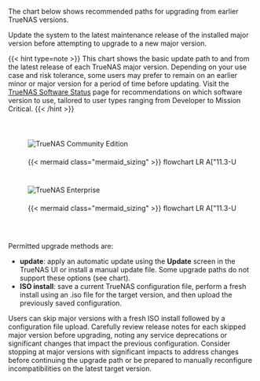 &NewLine;

<style>
/* Custom CSS to override Mermaid background color */
#scale-upgrade-paths .mermaid {
    background-color: inherit;
}

.scroll-container {
    overflow-x: auto; /* Enable horizontal scroll */
    white-space: nowrap; /* Prevent wrapping of content */
    width: 100%; /* Make the container full width */
    cursor: grab; /* Change cursor to indicate draggable area */
    user-select: none; /* Prevent text selection */
}

.scroll-container:active {
    cursor: grabbing; /* Change cursor when dragging */
}

/* Target the scrollbars within .scroll-container */
.scroll-container::-webkit-scrollbar {
  height: .4em;
}

.scroll-container::-webkit-scrollbar-track {
  background: var(--body-background); /* Use your CSS variable */
}

.scroll-container::-webkit-scrollbar-thumb {
  background: #0095d5;
}

.scroll-container::-webkit-scrollbar-thumb:hover {
  background: #0071a2;
}

.chart-wrapper {
    display: inline-block; /* Make the chart inline to work with white-space */
    min-width: 1400px; /* Adjust width to your desired chart size */
}
</style>

The chart below shows recommended paths for upgrading from earlier TrueNAS versions.

Update the system to the latest maintenance release of the installed major version before attempting to upgrade to a new major version.

{{< hint type=note >}}
This chart shows the basic update path to and from the latest release of each TrueNAS major version.
Depending on your use case and risk tolerance, some users may prefer to remain on an earlier minor or major version for a period of time before updating.
Visit the <a href="https://www.truenas.com/software-status/" target="_blank">TrueNAS Software Status</a> page for recommendations on which software version to use, tailored to user types ranging from Developer to Mission Critical.
{{< /hint >}}

<div class="section-box" id="scale-upgrade-paths" style="padding: 0 40px 40px 40px; margin-bottom: 20px;">
    <div class="upgrade-paths-container">
      <img src="/images/TrueNAS_Community_Edition.png" style="box-shadow: none; max-width: 225px; padding-bottom: 20px; padding-top: 40px;" title="TrueNAS Community Edition" alt="TrueNAS Community Edition">
      <div class="scroll-container" id="scrollContainer1">
        <div class="chart-wrapper">
          {{< mermaid class="mermaid_sizing" >}}
          flowchart LR
            A["11.3-U5"] -->|update| B["12.0-U8.1"]
            B -->|"update / ISO install"| C["13.0-U6.8 / 13.3-U2"]
            C -->|update| G
            C -->|ISO install| I
            D["22.02.4 (Angelfish)"] -->|update| E
            E["22.12.4.2 (Bluefin)"] -->|update| F
            F["23.10.2 (Cobia)"] -->|update| G
            G["24.04.2.5 (Dragonfish)"] -->|update| H
            H["24.10.2.3 (Electric Eel)"] -->|update| I
            I["25.04.2.1 (Fangtooth)"]
          {{< /mermaid >}}
        </div>
      </div>
    </div>
    <div class="upgrade-paths-container">
      <img src="/images/TrueNAS_Enterprise.png" style="box-shadow: none; max-width: 225px; padding-bottom: 20px; padding-top: 40px;" title="TrueNAS Enterprise" alt="TrueNAS Enterprise">
      <div class="scroll-container" id="scrollContainer2">
        <div class="chart-wrapper">
          {{< mermaid class="mermaid_sizing" >}}
          flowchart LR
            A["11.3-U5"] -->|update| B
            B["12.0-U8.1"] -->|update| C
            C["13.0-U6.8"] -->|ISO install| F
            C -->|update| E
            D["23.10.2 (Cobia)"] -->|update| E
            E["24.04.2.5 (Dragonfish)"]  -->|update| F
            F["24.10.2.3 (Electric Eel)"] -->|"(anticipated)"| G
            G["25.04.2 (Fangtooth)"]
          {{< /mermaid >}}
        </div>
      </div>
    </div>
</div>

Permitted upgrade methods are:
* **update**: apply an automatic update using the **Update** screen in the TrueNAS UI or install a manual update file. Some upgrade paths do not support these options (see chart).
* **ISO install**: save a current TrueNAS configuration file, perform a fresh install using an <file>.iso</file> file for the target version, and then upload the previously saved configuration.

Users can skip major versions with a fresh ISO install followed by a configuration file upload.
Carefully review release notes for each skipped major version before upgrading, noting any service deprecations or significant changes that impact the previous configuration.
Consider stopping at major versions with significant impacts to address changes before continuing the upgrade path or be prepared to manually reconfigure incompatibilities on the latest target version.

<script>
  // Function to scroll containers to the right
  function scrollContainersToRight() {
    var scrollContainer1 = document.getElementById("scrollContainer1");
    var scrollContainer2 = document.getElementById("scrollContainer2");
    
    if (scrollContainer1) {
      scrollContainer1.scrollLeft = scrollContainer1.scrollWidth;
    }
    
    if (scrollContainer2) {
      scrollContainer2.scrollLeft = scrollContainer2.scrollWidth;
    }
  }

  // For standalone pages - wait for DOMContentLoaded
  if (document.readyState === 'loading') {
    document.addEventListener("DOMContentLoaded", function() {
      // Wait a bit for Mermaid to render if present
      setTimeout(scrollContainersToRight, 100);
      setTimeout(scrollContainersToRight, 500);
      setTimeout(scrollContainersToRight, 1000);
    });
  } else {
    // For tab content - DOM is already ready, scroll immediately and with delays
    scrollContainersToRight();
    setTimeout(scrollContainersToRight, 100);
    setTimeout(scrollContainersToRight, 500);
    setTimeout(scrollContainersToRight, 1000);
  }

  // Add click and drag scrolling functionality
  const addDragScroll = (scrollContainer) => {
    let isDown = false;
    let startX;
    let scrollLeft;

    scrollContainer.addEventListener('mousedown', (e) => {
      isDown = true;
      scrollContainer.classList.add('active');
      startX = e.pageX - scrollContainer.offsetLeft;
      scrollLeft = scrollContainer.scrollLeft;
      scrollContainer.style.userSelect = 'none'; // Prevent text selection
    });

    scrollContainer.addEventListener('mouseleave', () => {
      isDown = false;
      scrollContainer.classList.remove('active');
      scrollContainer.style.userSelect = ''; // Re-enable text selection
    });

    scrollContainer.addEventListener('mouseup', () => {
      isDown = false;
      scrollContainer.classList.remove('active');
      scrollContainer.style.userSelect = ''; // Re-enable text selection
    });

    scrollContainer.addEventListener('mousemove', (e) => {
      if (!isDown) return;
      e.preventDefault();
      const x = e.pageX - scrollContainer.offsetLeft;
      const walk = (x - startX) * 2; // Adjust scrolling speed
      scrollContainer.scrollLeft = scrollLeft - walk;
    });
  };

  // Apply drag scroll functionality to both containers
  const scrollContainer1 = document.getElementById('scrollContainer1');
  const scrollContainer2 = document.getElementById('scrollContainer2');
  addDragScroll(scrollContainer1);
  addDragScroll(scrollContainer2);
</script>
